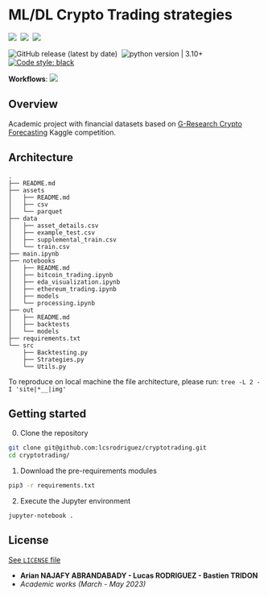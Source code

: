 # ML/DL Crypto Trading strategies


<img src="https://img.shields.io/static/v1?label=Range&message=Academic project&color=007bff"/>&nbsp;&nbsp;<img src="https://img.shields.io/static/v1?label=Languages&message=Python&color=ff0000"/>&nbsp;&nbsp;<img src="https://img.shields.io/static/v1?label=Restriction&message=YES&color=26c601"/>

![GitHub release (latest by date)](https://img.shields.io/github/v/release/lcsrodriguez/CuttingEdge-Milliman)  &nbsp;![python version | 3.10+](https://img.shields.io/badge/python%20version-3.10+-magenta) &nbsp; [![Code style: black](https://img.shields.io/badge/code%20style-black-000000.svg)](https://github.com/psf/black)

**Workflows**: ![](https://img.shields.io/badge/Dependabot-enabled-blue)

## Overview

Academic project with financial datasets based on [G-Research Crypto Forecasting](https://www.kaggle.com/competitions/g-research-crypto-forecasting) Kaggle competition.


## Architecture

```
.
├── README.md
├── assets
│   ├── README.md
│   ├── csv
│   └── parquet
├── data
│   ├── asset_details.csv
│   ├── example_test.csv
│   ├── supplemental_train.csv
│   └── train.csv
├── main.ipynb
├── notebooks
│   ├── README.md
│   ├── bitcoin_trading.ipynb
│   ├── eda_visualization.ipynb
│   ├── ethereum_trading.ipynb
│   ├── models
│   └── processing.ipynb
├── out
│   ├── README.md
│   ├── backtests
│   └── models
├── requirements.txt
└── src
    ├── Backtesting.py
    ├── Strategies.py
    └── Utils.py
```

To reproduce on local machine the file architecture, please run:
`tree -L 2 -I 'site|*__|img'`

## Getting started

0. Clone the repository
```bash
git clone git@github.com:lcsrodriguez/cryptotrading.git
cd cryptotrading/
```

1. Download the pre-requirements modules
```bash
pip3 -r requirements.txt
```

2. Execute the Jupyter environment
```
jupyter-notebook .
```

## License

[See `LICENSE` file](LICENSE)

- **Arian NAJAFY ABRANDABADY - Lucas RODRIGUEZ - Bastien TRIDON**
- *Academic works (March - May 2023)*